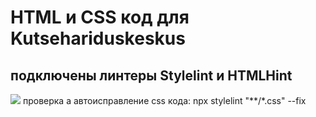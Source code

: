 # HTML и CSS код для Kutsehariduskeskus
## подключены линтеры Stylelint и HTMLHint

<img src="https://github.com/DarjaBalasheva/fullstack-ivkhk/actions/workflows/my_workflow.yml/badge.svg">
проверка а автоисправление css кода: 
    npx stylelint "**/*.css" --fix
 
